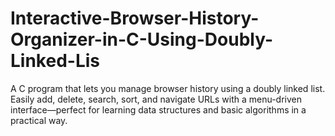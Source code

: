 # Interactive-Browser-History-Organizer-in-C-Using-Doubly-Linked-Lis
A C program that lets you manage browser history using a doubly linked list. Easily add, delete, search, sort, and navigate URLs with a menu-driven interface—perfect for learning data structures and basic algorithms in a practical way.
